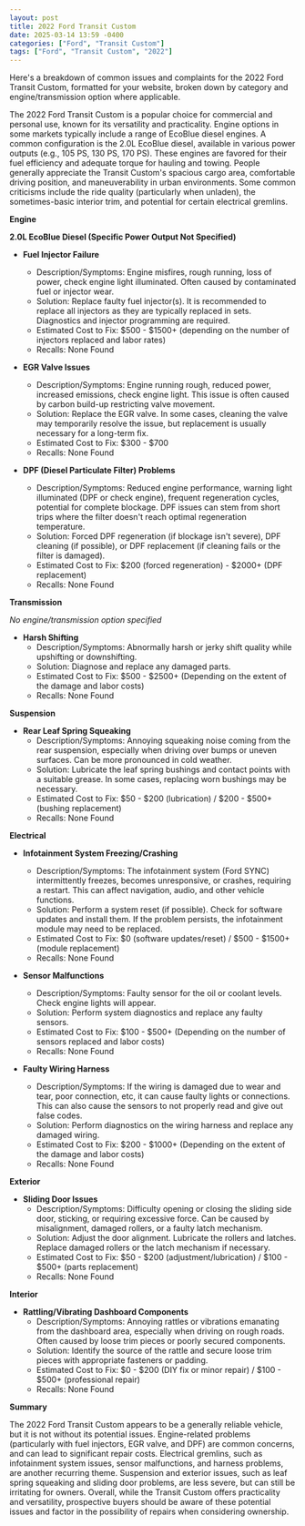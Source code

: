 ```yaml
---
layout: post
title: 2022 Ford Transit Custom
date: 2025-03-14 13:59 -0400
categories: ["Ford", "Transit Custom"]
tags: ["Ford", "Transit Custom", "2022"]
---
```

Here's a breakdown of common issues and complaints for the 2022 Ford Transit Custom, formatted for your website, broken down by category and engine/transmission option where applicable.

The 2022 Ford Transit Custom is a popular choice for commercial and personal use, known for its versatility and practicality. Engine options in some markets typically include a range of EcoBlue diesel engines. A common configuration is the 2.0L EcoBlue diesel, available in various power outputs (e.g., 105 PS, 130 PS, 170 PS). These engines are favored for their fuel efficiency and adequate torque for hauling and towing. People generally appreciate the Transit Custom's spacious cargo area, comfortable driving position, and maneuverability in urban environments. Some common criticisms include the ride quality (particularly when unladen), the sometimes-basic interior trim, and potential for certain electrical gremlins.

**Engine**

**2.0L EcoBlue Diesel (Specific Power Output Not Specified)**

*   **Fuel Injector Failure**
    *   Description/Symptoms: Engine misfires, rough running, loss of power, check engine light illuminated. Often caused by contaminated fuel or injector wear.
    *   Solution: Replace faulty fuel injector(s). It is recommended to replace all injectors as they are typically replaced in sets. Diagnostics and injector programming are required.
    *   Estimated Cost to Fix: $500 - $1500+ (depending on the number of injectors replaced and labor rates)
    *   Recalls: None Found

*   **EGR Valve Issues**
    *   Description/Symptoms: Engine running rough, reduced power, increased emissions, check engine light. This issue is often caused by carbon build-up restricting valve movement.
    *   Solution: Replace the EGR valve. In some cases, cleaning the valve may temporarily resolve the issue, but replacement is usually necessary for a long-term fix.
    *   Estimated Cost to Fix: $300 - $700
    *   Recalls: None Found

*   **DPF (Diesel Particulate Filter) Problems**
    *   Description/Symptoms: Reduced engine performance, warning light illuminated (DPF or check engine), frequent regeneration cycles, potential for complete blockage. DPF issues can stem from short trips where the filter doesn't reach optimal regeneration temperature.
    *   Solution: Forced DPF regeneration (if blockage isn't severe), DPF cleaning (if possible), or DPF replacement (if cleaning fails or the filter is damaged).
    *   Estimated Cost to Fix: $200 (forced regeneration) - $2000+ (DPF replacement)
    *   Recalls: None Found

**Transmission**

*No engine/transmission option specified*
*   **Harsh Shifting**
    *   Description/Symptoms: Abnormally harsh or jerky shift quality while upshifting or downshifting.
    *   Solution: Diagnose and replace any damaged parts.
    *   Estimated Cost to Fix: $500 - $2500+ (Depending on the extent of the damage and labor costs)
    *   Recalls: None Found

**Suspension**

*   **Rear Leaf Spring Squeaking**
    *   Description/Symptoms: Annoying squeaking noise coming from the rear suspension, especially when driving over bumps or uneven surfaces. Can be more pronounced in cold weather.
    *   Solution: Lubricate the leaf spring bushings and contact points with a suitable grease. In some cases, replacing worn bushings may be necessary.
    *   Estimated Cost to Fix: $50 - $200 (lubrication) / $200 - $500+ (bushing replacement)
    *   Recalls: None Found

**Electrical**

*   **Infotainment System Freezing/Crashing**
    *   Description/Symptoms: The infotainment system (Ford SYNC) intermittently freezes, becomes unresponsive, or crashes, requiring a restart. This can affect navigation, audio, and other vehicle functions.
    *   Solution: Perform a system reset (if possible). Check for software updates and install them. If the problem persists, the infotainment module may need to be replaced.
    *   Estimated Cost to Fix: $0 (software updates/reset) / $500 - $1500+ (module replacement)
    *   Recalls: None Found

*   **Sensor Malfunctions**
    *   Description/Symptoms: Faulty sensor for the oil or coolant levels. Check engine lights will appear.
    *   Solution: Perform system diagnostics and replace any faulty sensors.
    *   Estimated Cost to Fix: $100 - $500+ (Depending on the number of sensors replaced and labor costs)
    *   Recalls: None Found

*   **Faulty Wiring Harness**
    *   Description/Symptoms: If the wiring is damaged due to wear and tear, poor connection, etc, it can cause faulty lights or connections. This can also cause the sensors to not properly read and give out false codes.
    *   Solution: Perform diagnostics on the wiring harness and replace any damaged wiring.
    *   Estimated Cost to Fix: $200 - $1000+ (Depending on the extent of the damage and labor costs)
    *   Recalls: None Found

**Exterior**

*   **Sliding Door Issues**
    *   Description/Symptoms: Difficulty opening or closing the sliding side door, sticking, or requiring excessive force. Can be caused by misalignment, damaged rollers, or a faulty latch mechanism.
    *   Solution: Adjust the door alignment. Lubricate the rollers and latches. Replace damaged rollers or the latch mechanism if necessary.
    *   Estimated Cost to Fix: $50 - $200 (adjustment/lubrication) / $100 - $500+ (parts replacement)
    *   Recalls: None Found

**Interior**

*   **Rattling/Vibrating Dashboard Components**
    *   Description/Symptoms: Annoying rattles or vibrations emanating from the dashboard area, especially when driving on rough roads. Often caused by loose trim pieces or poorly secured components.
    *   Solution: Identify the source of the rattle and secure loose trim pieces with appropriate fasteners or padding.
    *   Estimated Cost to Fix: $0 - $200 (DIY fix or minor repair) / $100 - $500+ (professional repair)
    *   Recalls: None Found

**Summary**

The 2022 Ford Transit Custom appears to be a generally reliable vehicle, but it is not without its potential issues. Engine-related problems (particularly with fuel injectors, EGR valve, and DPF) are common concerns, and can lead to significant repair costs. Electrical gremlins, such as infotainment system issues, sensor malfunctions, and harness problems, are another recurring theme. Suspension and exterior issues, such as leaf spring squeaking and sliding door problems, are less severe, but can still be irritating for owners. Overall, while the Transit Custom offers practicality and versatility, prospective buyers should be aware of these potential issues and factor in the possibility of repairs when considering ownership.

